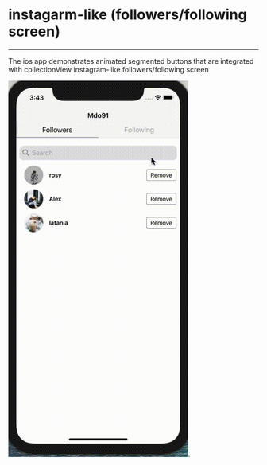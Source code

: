 # instagarm-like (followers/following screen)
---------------------------------------------
The ios app demonstrates animated segmented buttons that are integrated with collectionView instagram-like followers/following screen

![alt text](https://github.com/mdo91/instagarm-followers/blob/main/resources/insta.gif). 

